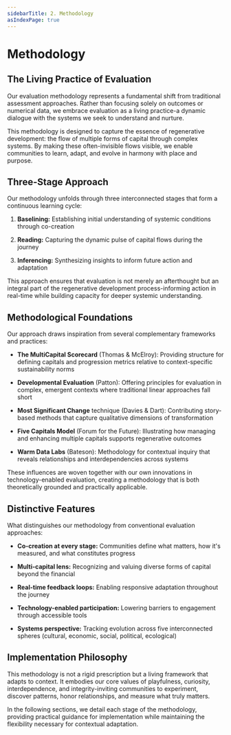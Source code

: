 ```yaml
---
sidebarTitle: 2. Methodology
asIndexPage: true
---
```

# Methodology

## The Living Practice of Evaluation

Our evaluation methodology represents a fundamental shift from traditional assessment approaches. Rather than focusing solely on outcomes or numerical data, we embrace evaluation as a living practice-a dynamic dialogue with the systems we seek to understand and nurture.

This methodology is designed to capture the essence of regenerative development: the flow of multiple forms of capital through complex systems. By making these often-invisible flows visible, we enable communities to learn, adapt, and evolve in harmony with place and purpose.

## Three-Stage Approach

Our methodology unfolds through three interconnected stages that form a continuous learning cycle:

1. **Baselining:** Establishing initial understanding of systemic conditions through co-creation
    
2. **Reading:** Capturing the dynamic pulse of capital flows during the journey
    
3. **Inferencing:** Synthesizing insights to inform future action and adaptation
    

This approach ensures that evaluation is not merely an afterthought but an integral part of the regenerative development process-informing action in real-time while building capacity for deeper systemic understanding.

## Methodological Foundations

Our approach draws inspiration from several complementary frameworks and practices:

- **The MultiCapital Scorecard** (Thomas & McElroy): Providing structure for defining capitals and progression metrics relative to context-specific sustainability norms
    
- **Developmental Evaluation** (Patton): Offering principles for evaluation in complex, emergent contexts where traditional linear approaches fall short
    
- **Most Significant Change** technique (Davies & Dart): Contributing story-based methods that capture qualitative dimensions of transformation
    
- **Five Capitals Model** (Forum for the Future): Illustrating how managing and enhancing multiple capitals supports regenerative outcomes
    
- **Warm Data Labs** (Bateson): Methodology for contextual inquiry that reveals relationships and interdependencies across systems
    

These influences are woven together with our own innovations in technology-enabled evaluation, creating a methodology that is both theoretically grounded and practically applicable.

## Distinctive Features

What distinguishes our methodology from conventional evaluation approaches:

- **Co-creation at every stage:** Communities define what matters, how it's measured, and what constitutes progress
    
- **Multi-capital lens:** Recognizing and valuing diverse forms of capital beyond the financial
    
- **Real-time feedback loops:** Enabling responsive adaptation throughout the journey
    
- **Technology-enabled participation:** Lowering barriers to engagement through accessible tools
    
- **Systems perspective:** Tracking evolution across five interconnected spheres (cultural, economic, social, political, ecological)
    

## Implementation Philosophy

This methodology is not a rigid prescription but a living framework that adapts to context. It embodies our core values of playfulness, curiosity, interdependence, and integrity-inviting communities to experiment, discover patterns, honor relationships, and measure what truly matters.

In the following sections, we detail each stage of the methodology, providing practical guidance for implementation while maintaining the flexibility necessary for contextual adaptation.